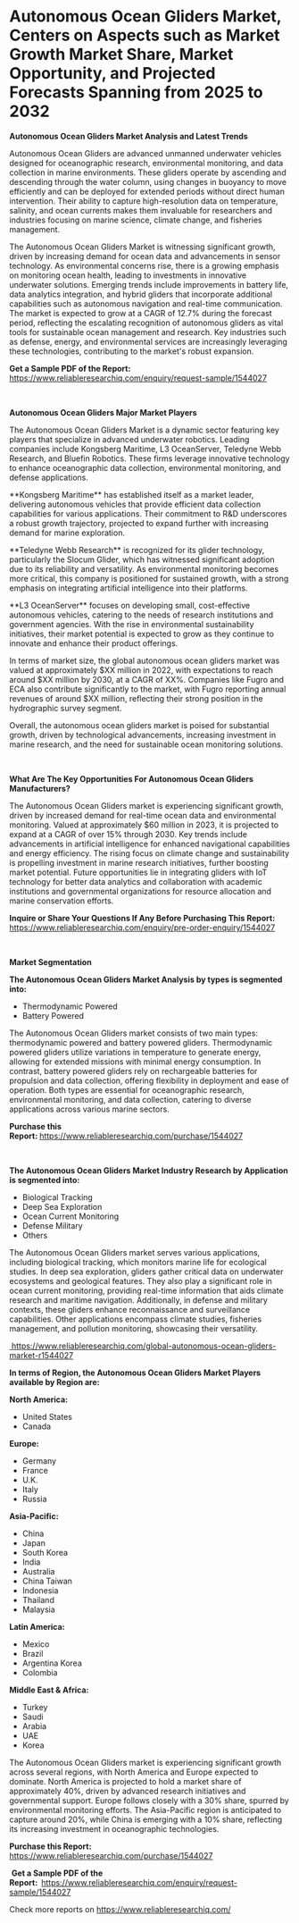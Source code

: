 <p><h1>Autonomous Ocean Gliders Market, Centers on Aspects such as Market Growth Market Share, Market Opportunity, and Projected Forecasts Spanning from 2025 to 2032</h1></p><p><strong>Autonomous Ocean Gliders Market Analysis and Latest Trends</strong></p>
<p><p>Autonomous Ocean Gliders are advanced unmanned underwater vehicles designed for oceanographic research, environmental monitoring, and data collection in marine environments. These gliders operate by ascending and descending through the water column, using changes in buoyancy to move efficiently and can be deployed for extended periods without direct human intervention. Their ability to capture high-resolution data on temperature, salinity, and ocean currents makes them invaluable for researchers and industries focusing on marine science, climate change, and fisheries management.</p><p>The Autonomous Ocean Gliders Market is witnessing significant growth, driven by increasing demand for ocean data and advancements in sensor technology. As environmental concerns rise, there is a growing emphasis on monitoring ocean health, leading to investments in innovative underwater solutions. Emerging trends include improvements in battery life, data analytics integration, and hybrid gliders that incorporate additional capabilities such as autonomous navigation and real-time communication. The market is expected to grow at a CAGR of 12.7% during the forecast period, reflecting the escalating recognition of autonomous gliders as vital tools for sustainable ocean management and research. Key industries such as defense, energy, and environmental services are increasingly leveraging these technologies, contributing to the market's robust expansion.</p></p>
<p><strong>Get a Sample PDF of the Report:&nbsp;</strong> <a href="https://www.reliableresearchiq.com/enquiry/request-sample/1544027?utm_campaign=2291&utm_medium=2&utm_source=Github&utm_content=ia&utm_term=11042025&utm_id=autonomous-ocean-gliders">https://www.reliableresearchiq.com/enquiry/request-sample/1544027</a></p>
<p>&nbsp;</p>
<p><strong>Autonomous Ocean Gliders Major Market Players</strong></p>
<p><p>The Autonomous Ocean Gliders Market is a dynamic sector featuring key players that specialize in advanced underwater robotics. Leading companies include Kongsberg Maritime, L3 OceanServer, Teledyne Webb Research, and Bluefin Robotics. These firms leverage innovative technology to enhance oceanographic data collection, environmental monitoring, and defense applications.</p><p>**Kongsberg Maritime** has established itself as a market leader, delivering autonomous vehicles that provide efficient data collection capabilities for various applications. Their commitment to R&D underscores a robust growth trajectory, projected to expand further with increasing demand for marine exploration.</p><p>**Teledyne Webb Research** is recognized for its glider technology, particularly the Slocum Glider, which has witnessed significant adoption due to its reliability and versatility. As environmental monitoring becomes more critical, this company is positioned for sustained growth, with a strong emphasis on integrating artificial intelligence into their platforms.</p><p>**L3 OceanServer** focuses on developing small, cost-effective autonomous vehicles, catering to the needs of research institutions and government agencies. With the rise in environmental sustainability initiatives, their market potential is expected to grow as they continue to innovate and enhance their product offerings.</p><p>In terms of market size, the global autonomous ocean gliders market was valued at approximately $XX million in 2022, with expectations to reach around $XX million by 2030, at a CAGR of XX%. Companies like Fugro and ECA also contribute significantly to the market, with Fugro reporting annual revenues of around $XX million, reflecting their strong position in the hydrographic survey segment.</p><p>Overall, the autonomous ocean gliders market is poised for substantial growth, driven by technological advancements, increasing investment in marine research, and the need for sustainable ocean monitoring solutions.</p></p>
<p>&nbsp;</p>
<p><strong>What Are The Key Opportunities For Autonomous Ocean Gliders Manufacturers?</strong></p>
<p><p>The Autonomous Ocean Gliders market is experiencing significant growth, driven by increased demand for real-time ocean data and environmental monitoring. Valued at approximately $60 million in 2023, it is projected to expand at a CAGR of over 15% through 2030. Key trends include advancements in artificial intelligence for enhanced navigational capabilities and energy efficiency. The rising focus on climate change and sustainability is propelling investment in marine research initiatives, further boosting market potential. Future opportunities lie in integrating gliders with IoT technology for better data analytics and collaboration with academic institutions and governmental organizations for resource allocation and marine conservation efforts.</p></p>
<p><strong>Inquire or Share Your Questions If Any Before Purchasing This Report:</strong> <a href="https://www.reliableresearchiq.com/enquiry/pre-order-enquiry/1544027?utm_campaign=2291&utm_medium=2&utm_source=Github&utm_content=ia&utm_term=11042025&utm_id=autonomous-ocean-gliders">https://www.reliableresearchiq.com/enquiry/pre-order-enquiry/1544027</a></p>
<p>&nbsp;</p>
<p><strong>Market Segmentation</strong></p>
<p><strong>The Autonomous Ocean Gliders Market Analysis by types is segmented into:</strong></p>
<p><ul><li>Thermodynamic Powered</li><li>Battery Powered</li></ul></p>
<p><p>The Autonomous Ocean Gliders market consists of two main types: thermodynamic powered and battery powered gliders. Thermodynamic powered gliders utilize variations in temperature to generate energy, allowing for extended missions with minimal energy consumption. In contrast, battery powered gliders rely on rechargeable batteries for propulsion and data collection, offering flexibility in deployment and ease of operation. Both types are essential for oceanographic research, environmental monitoring, and data collection, catering to diverse applications across various marine sectors.</p></p>
<p><strong>Purchase this Report:&nbsp;</strong><a href="https://www.reliableresearchiq.com/purchase/1544027?utm_campaign=2291&utm_medium=2&utm_source=Github&utm_content=ia&utm_term=11042025&utm_id=autonomous-ocean-gliders">https://www.reliableresearchiq.com/purchase/1544027</a></p>
<p>&nbsp;</p>
<p><strong>The Autonomous Ocean Gliders Market Industry Research by Application is segmented into:</strong></p>
<p><ul><li>Biological Tracking</li><li>Deep Sea Exploration</li><li>Ocean Current Monitoring</li><li>Defense Military</li><li>Others</li></ul></p>
<p><p>The Autonomous Ocean Gliders market serves various applications, including biological tracking, which monitors marine life for ecological studies. In deep sea exploration, gliders gather critical data on underwater ecosystems and geological features. They also play a significant role in ocean current monitoring, providing real-time information that aids climate research and maritime navigation. Additionally, in defense and military contexts, these gliders enhance reconnaissance and surveillance capabilities. Other applications encompass climate studies, fisheries management, and pollution monitoring, showcasing their versatility.</p></p>
<p><a href="https://www.reliableresearchiq.com/global-autonomous-ocean-gliders-market-r1544027?utm_campaign=2291&utm_medium=2&utm_source=Github&utm_content=ia&utm_term=11042025&utm_id=autonomous-ocean-gliders">&nbsp;https://www.reliableresearchiq.com/global-autonomous-ocean-gliders-market-r1544027</a></p>
<p><strong>In terms of Region, the Autonomous Ocean Gliders Market Players available by Region are:</strong></p>
<p>
    <p> <strong> North America: </strong>
        <ul>
            <li>United States</li>
            <li>Canada</li>
        </ul>
        </p> 
    <p> <strong> Europe: </strong>
        <ul>
            <li>Germany</li>
            <li>France</li>
            <li>U.K.</li>
            <li>Italy</li>
            <li>Russia</li>
        </ul>
        </p> 
    <p> <strong> Asia-Pacific: </strong>
        <ul>
            <li>China</li>
            <li>Japan</li>
            <li>South Korea</li>
            <li>India</li>
            <li>Australia</li>
            <li>China Taiwan</li>
            <li>Indonesia</li>
            <li>Thailand</li>
            <li>Malaysia</li>
        </ul>
        </p> 
    <p> <strong> Latin America: </strong>
        <ul>
            <li>Mexico</li>
            <li>Brazil</li>
            <li>Argentina Korea</li>
            <li>Colombia</li>
        </ul>
        </p> 
    <p> <strong> Middle East & Africa: </strong>
        <ul>
            <li>Turkey</li>
            <li>Saudi</li>
            <li>Arabia</li>
            <li>UAE</li>
            <li>Korea</li>
        </ul>
    </p>
    </p>
<p><p>The Autonomous Ocean Gliders market is experiencing significant growth across several regions, with North America and Europe expected to dominate. North America is projected to hold a market share of approximately 40%, driven by advanced research initiatives and governmental support. Europe follows closely with a 30% share, spurred by environmental monitoring efforts. The Asia-Pacific region is anticipated to capture around 20%, while China is emerging with a 10% share, reflecting its increasing investment in oceanographic technologies.</p></p>
<p><strong>Purchase this Report: </strong><a href="https://www.reliableresearchiq.com/purchase/1544027?utm_campaign=2291&utm_medium=2&utm_source=Github&utm_content=ia&utm_term=11042025&utm_id=autonomous-ocean-gliders">https://www.reliableresearchiq.com/purchase/1544027</a></p>
<p>&nbsp;<strong>Get a Sample PDF of the Report:&nbsp;&nbsp;</strong><a href="https://www.reliableresearchiq.com/enquiry/request-sample/1544027?utm_campaign=2291&utm_medium=2&utm_source=Github&utm_content=ia&utm_term=11042025&utm_id=autonomous-ocean-gliders">https://www.reliableresearchiq.com/enquiry/request-sample/1544027</a></p>
<p><strong></strong></p>
<p>Check more reports on <a href="https://www.reliableresearchiq.com/?utm_campaign=2291&utm_medium=2&utm_source=Github&utm_content=ia&utm_term=11042025&utm_id=autonomous-ocean-gliders">https://www.reliableresearchiq.com/</a></p>